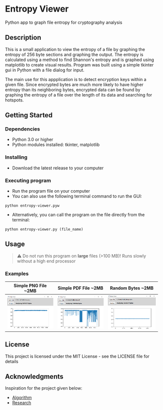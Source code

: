 # Entropy Viewer

Python app to graph file entropy for cryptography analysis

## Description

This is a small application to view the entropy of a file by graphing the entropy of 256 byte sections and graphing the output. The entropy is calculated using a method to find Shannon's entropy and is graphed using matplotlib to create visual results. Program was built using a simple tkinter gui in Python with a file dialog for input. 

The main use for this appplication is to detect encryption keys within a given file. Since encrypted bytes are much more likely to have higher entropy than its neighboring bytes, encrypted data can be found by graphing the entropy of a file over the length of its data and searching for hotspots. 

## Getting Started

### Dependencies

* Python 3.0 or higher
* Python modules installed: tkinter, matplotlib

### Installing

* Download the latest release to your computer

### Executing program

* Run the program file on your computer
* You can also use the following terminal command to run the GUI: 
```
python entropy-viewer.pyw
```
* Alternatively, you can call the program on the file directly from the terminal:
```
python entropy-viewer.py (file_name)
```

## Usage

> :warning: Do not run this program on **large** files (>100 MB)! Runs slowly without a high end processor

### Examples

| Simple PNG File ~2MB | Simple PDF File ~2MB | Random Bytes ~2MB |
| --- | --- | --- |
| <img src="img/example-1.png" width="400" alt="PNG Analysis"> | <img src="img/example-2.png" width="400" alt="PDF Analysis"> | <img src="img/example-3.png" width="400" alt="Random Bytes Analysis">

## License

This project is licensed under the MIT License - see the LICENSE file for details

## Acknowledgments

Inspiration for the project given below: 
* [Algorithm](https://stackoverflow.com/a/990517)
* [Research](https://en.wikipedia.org/wiki/Entropy_(information_theory))
